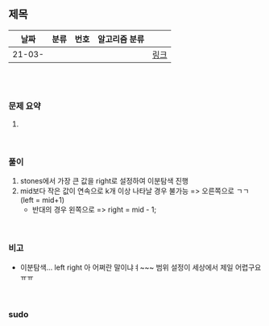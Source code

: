 ## 제목

| 날짜   | 분류 | 번호 | 알고리즘 분류 |                                          |
| ------ | ---- | ---- | ------------- | ---------------------------------------- |
| 21-03- |     |      |               | [링크](https://www.acmicpc.net/problem/) |


<br/><br/>

### 문제 요약 

1. 


<br/>

### 풀이

1. stones에서 가장 큰 값을 right로 설정하여 이분탐색 진행
2. mid보다 작은 값이 연속으로 k개 이상 나타날 경우 불가능 => 오른쪽으로 ㄱㄱ (left = mid+1)
	- 반대의 경우 왼쪽으로 => right = mid - 1;


<br/>

### 비고

- 이분탐색... left right 아 어쩌란 말이냐ㅕ~~~ 범위 설정이 세상에서 제일 어렵구요 ㅠㅠ



<br/>

### sudo

```java

```
